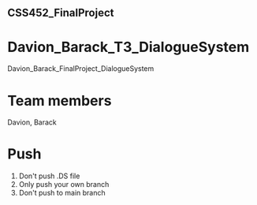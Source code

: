 ## CSS452_FinalProject

# Davion_Barack_T3_DialogueSystem
Davion_Barack_FinalProject_DialogueSystem

# Team members
Davion, Barack

# Push
1. Don't push .DS file
2. Only push your own branch
3. Don't push to main branch
